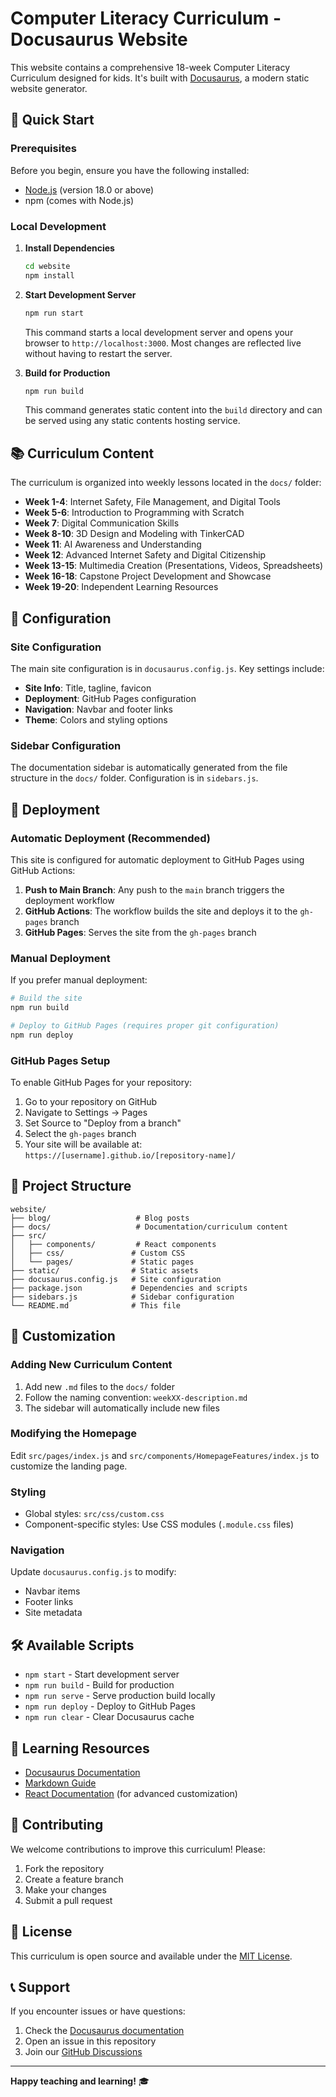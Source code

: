# Computer Literacy Curriculum - Docusaurus Website

This website contains a comprehensive 18-week Computer Literacy Curriculum designed for kids. It's built with [Docusaurus](https://docusaurus.io/), a modern static website generator.

## 🚀 Quick Start

### Prerequisites

Before you begin, ensure you have the following installed:
- [Node.js](https://nodejs.org/) (version 18.0 or above)
- npm (comes with Node.js)

### Local Development

1. **Install Dependencies**
   ```bash
   cd website
   npm install
   ```

2. **Start Development Server**
   ```bash
   npm run start
   ```
   
   This command starts a local development server and opens your browser to `http://localhost:3000`. Most changes are reflected live without having to restart the server.

3. **Build for Production**
   ```bash
   npm run build
   ```
   
   This command generates static content into the `build` directory and can be served using any static contents hosting service.

## 📚 Curriculum Content

The curriculum is organized into weekly lessons located in the `docs/` folder:

- **Week 1-4**: Internet Safety, File Management, and Digital Tools
- **Week 5-6**: Introduction to Programming with Scratch
- **Week 7**: Digital Communication Skills
- **Week 8-10**: 3D Design and Modeling with TinkerCAD
- **Week 11**: AI Awareness and Understanding
- **Week 12**: Advanced Internet Safety and Digital Citizenship
- **Week 13-15**: Multimedia Creation (Presentations, Videos, Spreadsheets)
- **Week 16-18**: Capstone Project Development and Showcase
- **Week 19-20**: Independent Learning Resources

## 🔧 Configuration

### Site Configuration

The main site configuration is in `docusaurus.config.js`. Key settings include:

- **Site Info**: Title, tagline, favicon
- **Deployment**: GitHub Pages configuration
- **Navigation**: Navbar and footer links
- **Theme**: Colors and styling options

### Sidebar Configuration

The documentation sidebar is automatically generated from the file structure in the `docs/` folder. Configuration is in `sidebars.js`.

## 🚀 Deployment

### Automatic Deployment (Recommended)

This site is configured for automatic deployment to GitHub Pages using GitHub Actions:

1. **Push to Main Branch**: Any push to the `main` branch triggers the deployment workflow
2. **GitHub Actions**: The workflow builds the site and deploys it to the `gh-pages` branch
3. **GitHub Pages**: Serves the site from the `gh-pages` branch

### Manual Deployment

If you prefer manual deployment:

```bash
# Build the site
npm run build

# Deploy to GitHub Pages (requires proper git configuration)
npm run deploy
```

### GitHub Pages Setup

To enable GitHub Pages for your repository:

1. Go to your repository on GitHub
2. Navigate to Settings → Pages
3. Set Source to "Deploy from a branch"
4. Select the `gh-pages` branch
5. Your site will be available at: `https://[username].github.io/[repository-name]/`

## 📁 Project Structure

```
website/
├── blog/                   # Blog posts
├── docs/                   # Documentation/curriculum content
├── src/
│   ├── components/         # React components
│   ├── css/               # Custom CSS
│   └── pages/             # Static pages
├── static/                # Static assets
├── docusaurus.config.js   # Site configuration
├── package.json           # Dependencies and scripts
├── sidebars.js            # Sidebar configuration
└── README.md              # This file
```

## 🎨 Customization

### Adding New Curriculum Content

1. Add new `.md` files to the `docs/` folder
2. Follow the naming convention: `weekXX-description.md`
3. The sidebar will automatically include new files

### Modifying the Homepage

Edit `src/pages/index.js` and `src/components/HomepageFeatures/index.js` to customize the landing page.

### Styling

- Global styles: `src/css/custom.css`
- Component-specific styles: Use CSS modules (`.module.css` files)

### Navigation

Update `docusaurus.config.js` to modify:
- Navbar items
- Footer links
- Site metadata

## 🛠️ Available Scripts

- `npm start` - Start development server
- `npm run build` - Build for production
- `npm run serve` - Serve production build locally
- `npm run deploy` - Deploy to GitHub Pages
- `npm run clear` - Clear Docusaurus cache

## 📖 Learning Resources

- [Docusaurus Documentation](https://docusaurus.io/docs)
- [Markdown Guide](https://www.markdownguide.org/)
- [React Documentation](https://react.dev/) (for advanced customization)

## 🤝 Contributing

We welcome contributions to improve this curriculum! Please:

1. Fork the repository
2. Create a feature branch
3. Make your changes
4. Submit a pull request

## 📄 License

This curriculum is open source and available under the [MIT License](LICENSE).

## 📞 Support

If you encounter issues or have questions:

1. Check the [Docusaurus documentation](https://docusaurus.io/docs)
2. Open an issue in this repository
3. Join our [GitHub Discussions](https://github.com/zcohen-nerd/computer_literacy_for_kids/discussions)

---

**Happy teaching and learning!** 🎓
